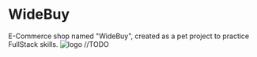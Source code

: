 # WideBuy
E-Commerce shop named "WideBuy", created as a pet project to practice FullStack skills.
![logo](https://github.com/K4chur/WideBuy/assets/51864946/126bfc3d-a002-4384-a3d5-ba5bc1c2c473)
//TODO

